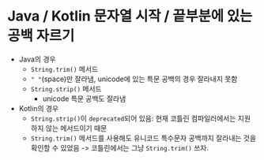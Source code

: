 # Java / Kotlin 문자열 시작 / 끝부분에 있는 공백 자르기

- Java의 경우
    - `String.trim()` 메서드
    - `" "`(space)만 잘라냄, unicode에 있는 특문 공백의 경우 잘라내지 못함
    - `String.strip()` 메서드
        - unicode 특문 공백도 잘라냄
- Kotlin의 경우
    - `String.strip()`이 `deprecated`되어 있음:
        현재 코틀린 컴파일러에서는 지원하지 않는 메서드이기 때문
    - `String.trim()` 메서드를 사용해도 유니코드 특수문자 공백까지 잘라내는 것을 확인할 수 있었음
        -> 코틀린에서는 그냥 `String.trim()` 쓰자.